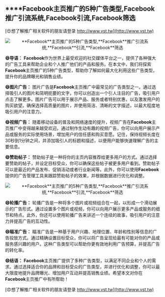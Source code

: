 ## ****Facebook**主页推广的5种广告类型,**Facebook**推广引流系统,**Facebook**引流,**Facebook**筛选**

[😍想了解推广相关软件的朋友请登录 http://www.vst.tw](http://www.vst.tw)

 <center><img src="https://vst.tw/MP4/tuiguang/png/7.png" alt="**Facebook**主页推广的5种广告类型,**Facebook**推广引流系统,**Facebook**引流,**Facebook**筛选"></center>

**😄导语：**
**Facebook**作为世界上最受欢迎的社交媒体平台之一，提供了各种强大的广告工具来帮助企业和个人推广他们的产品和服务。在本文中，我们将探索**Facebook**主页推广的5种广告类型，帮助你了解如何最大化利用这些广告类型，提升你的品牌曝光和销售业绩。

**😄图片广告：**
图片广告是**Facebook**主页推广中最常见的广告类型之一。通过选择吸引人的图片和简明扼要的文字，你可以创造出一个引人注目的广告，吸引用户点击了解更多。图片广告可以用于展示产品、服务或者特别优惠，以及激发用户的购买欲望。确保选择高质量的图片，并使用简洁、清晰的文字描述，以最大程度地吸引用户的注意力。

**😄视频广告：**
随着移动设备的普及和网络速度的提升，视频广告在**Facebook**主页推广中变得越来越受欢迎。通过制作生动有趣的视频广告，你可以向用户展示产品或服务的实际使用场景，增加用户的信任感和购买意愿。记住，保持视频长度在30秒到1分钟之间，并添加吸引人的标题和描述，以便用户能够快速理解广告的主要信息。

**😄赞助帖子：**
赞助帖子是一种将你的主页内容推荐给更多用户的方式。通过选择要赞助的帖子，并设定目标受众，你可以确保这些帖子被更多用户看到。赞助帖子可以是最近的产品发布、促销活动或者行业新闻等。此外，你可以使用**Facebook**提供的广告管理工具来跟踪赞助帖子的效果，并根据数据进行优化和调整。

 <center><img src="https://vst.tw/MP4/tuiguang/png/8.png" alt="**Facebook**主页推广的5种广告类型,**Facebook**推广引流系统,**Facebook**引流,**Facebook**筛选"></center>

**😄轮播广告：**
轮播广告是一种将多个图片或视频组合在一起，以形成一个滑动展示的广告形式。通过设置多个图片或视频，你可以向用户展示更多产品或服务的细节和特点。此外，你还可以使用轮播广告来讲述一个连续的故事，吸引用户的注意力并提高广告的互动性。

**😄瞄准广告：**
瞄准广告是一种基于用户兴趣、地理位置、年龄和性别等信息的广告投放方式。通过精确设置目标受众，你可以将广告呈现给最有可能对你的产品或服务感兴趣的用户。这种广告类型可以帮助你更有效地利用广告预算，并提高广告的转化率。

**😄结语：**
**Facebook**主页推广提供了多种广告类型，以满足不同企业和个人的需求。通过选择适合你的品牌和目标受众的广告类型，并进行优化和调整，你可以最大限度地提升品牌曝光、增加用户互动并提高销售业绩。希望本文对你在**Facebook**主页推广中有所帮助！

[😍想了解推广相关软件的朋友请登录 http://www.vst.tw](http://www.vst.tw)




